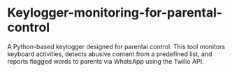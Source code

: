 # Keylogger-monitoring-for-parental-control
A Python-based keylogger designed for parental control. This tool monitors keyboard activities, detects abusive content from a predefined list, and reports flagged words to parents via WhatsApp using the Twilio API.
